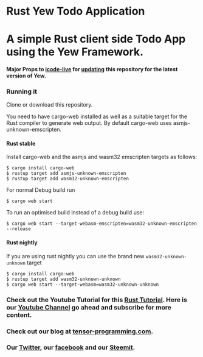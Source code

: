 # Rust Yew Todo Application

# A simple Rust client side Todo App using the Yew Framework.  

#### Major Props to [icode-live](https://github.com/icode-live) for [updating](https://github.com/tensor-programming/rust_yew_todo_app/pull/1/commits/a1ea01f303224c26b54fbda717b7dfff06256f8f) this repository for the latest version of Yew. 

### Running it

Clone or download this repository.

You need to have cargo-web installed as well as a suitable target for the Rust compiler to generate web output. 
By default cargo-web uses asmjs-unknown-emscripten. 

#### Rust stable

Install cargo-web and the asmjs and wasm32 emscripten targets as follows:

```
$ cargo install cargo-web
$ rustup target add asmjs-unknown-emscripten
$ rustup target add wasm32-unknown-emscripten

```

For normal Debug build run 
```
$ cargo web start
```

To run an optimised build instead of a debug build use:

```
$ cargo web start --target-webasm-emscripten=wasm32-unknown-emscripten --release
```

#### Rust nightly
If you are using rust nightly you can use the brand new `wasm32-unknown-unknown` target

```
$ cargo install cargo-web
$ rustup target add wasm32-unknown-unknown
$ cargo web start --target-webasm=wasm32-unknown-unknown
```

### Check out the Youtube Tutorial for this [Rust Tutorial](https://youtu.be/j8EnB7gkygw).  Here is our [Youtube Channel](https://www.youtube.com/channel/UCYqCZOwHbnPwyjawKfE21wg) go ahead and subscribe for more content.

### Check out our blog at [tensor-programming.com](http://tensor-programming.com/).

### Our [Twitter](https://twitter.com/TensorProgram), our [facebook](https://www.facebook.com/Tensor-Programming-1197847143611799/) and our [Steemit](https://steemit.com/@tensor).


